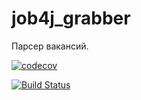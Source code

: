 # job4j_grabber

Парсер вакансий.

[![codecov](https://codecov.io/gh/meavv/job4j_grabber/branch/master/graph/badge.svg?token=NKWJBR03O8)](https://codecov.io/gh/meavv/job4j_grabber)

[![Build Status](https://app.travis-ci.com/meavv/job4j_grabber.svg?branch=master)](https://app.travis-ci.com/meavv/job4j_grabber)